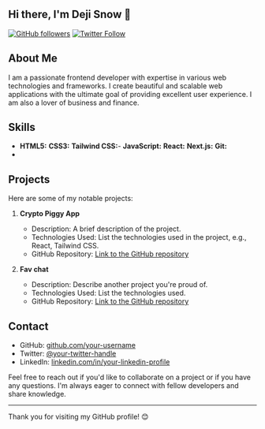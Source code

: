 ## Hi there, I'm Deji Snow 👋

<!--
**dejisnow/dejisnow** is a ✨ _special_ ✨ repository because its `README.md` (this file) appears on your GitHub profile.

Here are some ideas to get you started:

- 🔭 I’m currently working on ...
- 🌱 I’m currently learning ...
- 👯 I’m looking to collaborate on ...
- 🤔 I’m looking for help with ...
- 💬 Ask me about ...
- 📫 How to reach me: ...
- 😄 Pronouns: ...
- ⚡ Fun fact: ...
-->


[![GitHub followers](https://img.shields.io/github/followers/your-username?label=Follow&style=social)](https://github.com/dejisnow)
[![Twitter Follow](https://img.shields.io/twitter/follow/your-twitter-handle?style=social)](https://twitter.com/dejisnow_dev)

## About Me

I am a passionate frontend developer with expertise in various web technologies and frameworks. I create beautiful and scalable web applications with the ultimate goal of providing excellent user experience. I am also a lover of business and finance. 

## Skills

- **HTML5:**  **CSS3:**  **Tailwind CSS:**- **JavaScript:**  **React:** **Next.js:**  **Git:**
- 
## Projects

Here are some of my notable projects:

1. **Crypto Piggy App**
   - Description: A brief description of the project.
   - Technologies Used: List the technologies used in the project, e.g., React, Tailwind CSS.
   - GitHub Repository: [Link to the GitHub repository](https://github.com/dejisnow/Crypto-Piggy-App)

2. **Fav chat**
   - Description: Describe another project you're proud of.
   - Technologies Used: List the technologies used.
   - GitHub Repository: [Link to the GitHub repository](https://github.com/dejisnow/fav-chat)

## Contact

- GitHub: [github.com/your-username](https://github.com/dejisnow)
- Twitter: [@your-twitter-handle](https://twitter.com/dejisnow_dev)
- LinkedIn: [linkedin.com/in/your-linkedin-profile](https://linkedin.com/in/dejisnow)

Feel free to reach out if you'd like to collaborate on a project or if you have any questions. I'm always eager to connect with fellow developers and share knowledge.

---

Thank you for visiting my GitHub profile! 😊
